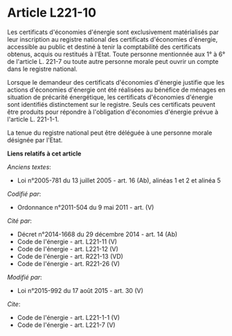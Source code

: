 # Article L221-10

Les certificats d'économies d'énergie sont exclusivement matérialisés par leur inscription au registre national des
certificats d'économies d'énergie, accessible au public et destiné à tenir la comptabilité des certificats obtenus, acquis ou
restitués à l'Etat. Toute personne mentionnée aux 1° à 6° de l'article L. 221-7 ou toute autre personne morale peut ouvrir un
compte dans le registre national. 

Lorsque le demandeur des certificats d'économies d'énergie justifie que les actions d'économies d'énergie ont été réalisées
au bénéfice de ménages en situation de précarité énergétique, les certificats d'économies d'énergie sont identifiés
distinctement sur le registre. Seuls ces certificats peuvent être produits pour répondre à l'obligation d'économies d'énergie
prévue à l'article L. 221-1-1. 

La tenue du registre national peut être déléguée à une personne morale désignée par l'Etat.

**Liens relatifs à cet article**

_Anciens textes_:

  - Loi n°2005-781 du 13 juillet 2005 - art. 16 (Ab), alinéas 1 et 2 et alinéa 5

_Codifié par_:

  - Ordonnance n°2011-504 du 9 mai 2011 - art. (V)

_Cité par_:

  - Décret n°2014-1668 du 29 décembre 2014 - art. 14 (Ab)
  - Code de l'énergie - art. L221-11 (V)
  - Code de l'énergie - art. L221-12 (V)
  - Code de l'énergie - art. R221-13 (VD)
  - Code de l'énergie - art. R221-26 (V)

_Modifié par_:

  - Loi n°2015-992 du 17 août 2015 - art. 30 (V)

_Cite_:

  - Code de l'énergie - art. L221-1-1 (V)
  - Code de l'énergie - art. L221-7 (V)
